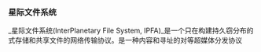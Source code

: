 ### 星际文件系统
_星际文件系统(InterPlanetary File System, IPFA)_是一个只在构建持久窃分布的式存储和共享文件的网络传输协议。是一种内容和寻址的对等超媒体分发协议
